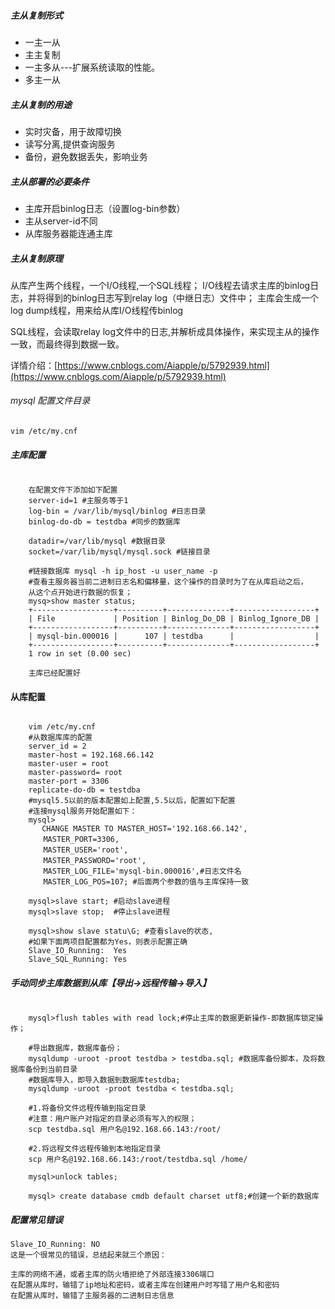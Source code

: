 ##### 主从复制形式
+ 一主一从
+ 主主复制
+ 一主多从---扩展系统读取的性能。
+ 多主一从

##### 主从复制的用途
- 实时灾备，用于故障切换
- 读写分离,提供查询服务
- 备份，避免数据丢失，影响业务

##### 主从部署的必要条件
+ 主库开启binlog日志（设置log-bin参数）
+ 主从server-id不同
+ 从库服务器能连通主库

##### 主从复制原理
从库产生两个线程，一个I/O线程,一个SQL线程；
I/O线程去请求主库的binlog日志，并将得到的binlog日志写到relay log（中继日志）文件中；
主库会生成一个log dump线程，用来给从库I/O线程传binlog

SQL线程，会读取relay log文件中的日志,并解析成具体操作，来实现主从的操作一致，而最终得到数据一致。

详情介绍：[https://www.cnblogs.com/Aiapple/p/5792939.html](https://www.cnblogs.com/Aiapple/p/5792939.html)



###### mysql 配置文件目录
`vim /etc/my.cnf`
##### 主库配置
```

	在配置文件下添加如下配置
	server-id=1 #主服务等于1
	log-bin = /var/lib/mysql/binlog #日志目录
	binlog-do-db = testdba #同步的数据库

	datadir=/var/lib/mysql #数据目录
	socket=/var/lib/mysql/mysql.sock #链接目录

	#链接数据库 mysql -h ip_host -u user_name -p
	#查看主服务器当前二进制日志名和偏移量，这个操作的目录时为了在从库启动之后，
	从这个点开始进行数据的恢复；
	mysq>show master status;
	+------------------+----------+--------------+------------------+
	| File             | Position | Binlog_Do_DB | Binlog_Ignore_DB |
	+------------------+----------+--------------+------------------+
	| mysql-bin.000016 |      107 | testdba      |                  |
	+------------------+----------+--------------+------------------+
	1 row in set (0.00 sec)
	
	主库已经配置好
```

#### 从库配置 
```	

	vim /etc/my.cnf
	#从数据库库的配置
	server_id = 2
	master-host = 192.168.66.142
	master-user = root
	master-password= root
	master-port = 3306
	replicate-do-db = testdba
	#mysql5.5以前的版本配置如上配置,5.5以后，配置如下配置
	#连接mysql服务开始配置如下：
	mysql>
	   CHANGE MASTER TO MASTER_HOST='192.168.66.142',
	　　MASTER_PORT=3306,
	　　MASTER_USER='root',
	　　MASTER_PASSWORD='root',
	　　MASTER_LOG_FILE='mysql-bin.000016',#日志文件名
	　　MASTER_LOG_POS=107; #后面两个参数的值与主库保持一致

	mysql>slave start; #启动slave进程
	mysql>slave stop;  #停止slave进程

	mysql>show slave statu\G; #查看slave的状态,
	#如果下面两项目配置都为Yes，则表示配置正确
	Slave_IO_Running:  Yes
	Slave_SQL_Running: Yes
```

##### 手动同步主库数据到从库【导出->远程传输->导入】

```
	
	mysql>flush tables with read lock;#停止主库的数据更新操作-即数据库锁定操作；
	
	#导出数据库，数据库备份；
	mysqldump -uroot -proot testdba > testdba.sql; #数据库备份脚本，及将数据库备份到当前目录
	#数据库导入，即导入数据到数据库testdba;
	mysqldump -uroot -proot testdba < testdba.sql;

	#1.将备份文件远程传输到指定目录
	#注意：用户账户对指定的目录必须有写入的权限；
	scp testdba.sql 用户名@192.168.66.143:/root/

	#2.将远程文件远程传输到本地指定目录
	scp 用户名@192.168.66.143:/root/testdba.sql /home/ 

	mysql>unlock tables;

	mysql> create database cmdb default charset utf8;#创建一个新的数据库

```


##### 配置常见错误

	Slave_IO_Running: NO
	这是一个很常见的错误，总结起来就三个原因：

	主库的网络不通，或者主库的防火墙拒绝了外部连接3306端口
	在配置从库时，输错了ip地址和密码，或者主库在创建用户时写错了用户名和密码
	在配置从库时，输错了主服务器的二进制日志信息




